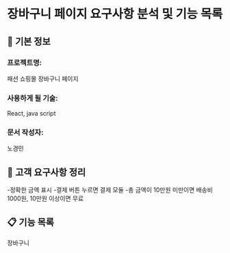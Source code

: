 # 장바구니 페이지 요구사항 분석 및 기능 목록

## 📌 기본 정보
### 프로젝트명: 
 패션 쇼핑몰 장바구니 페이지

### 사용하게 될 기술: 
 React, java script

### 문서 작성자: 
노경민

## 📝 고객 요구사항 정리
-정확한 금액 표시
-결제 버튼 누르면 결제 모듈
-총 금액이 10만원 미만이면 배송비 1000원, 10만원 이상이면 무료

## 📋 기능 목록
장바구니 
